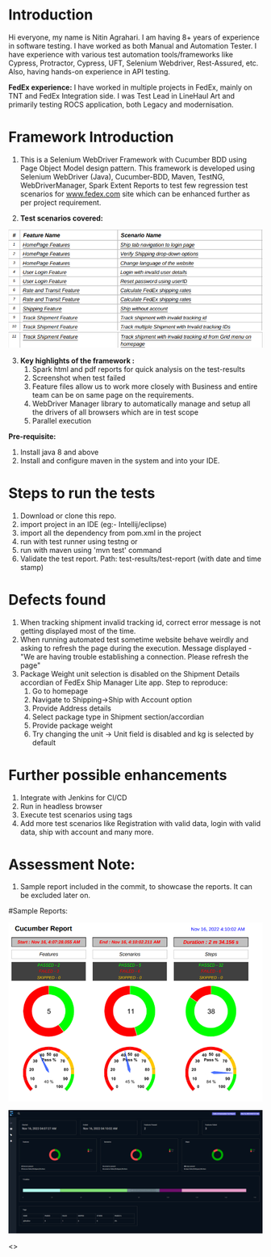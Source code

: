 # Introduction

Hi everyone, my name is Nitin Agrahari. I am having 8+ years of experience in software testing.
I have worked as both Manual and Automation Tester.
I have experience with various test automation tools/frameworks like Cypress, Protractor, Cypress, UFT, Selenium Webdriver, Rest-Assured, etc. Also, having hands-on experience in API testing.

 
**FedEx experience:** I have worked in multiple projects in FedEx, mainly on TNT and FedEx Integration side. I was Test Lead in LineHaul Art and primarily testing ROCS application, both Legacy and modernisation.



# Framework Introduction
1. This is a Selenium WebDriver Framework with Cucumber BDD using Page Object Model design pattern. This framework is developed using Selenium WebDriver (Java), Cucumber-BDD, Maven, TestNG, WebDriverManager, Spark Extent Reports to test few regression test scenarios for www.fedex.com site which can be enhanced further as per project requirement.


2. **Test scenarios covered:**

![img.png](images/img.png)![img_1.png](images/img_1.png)


3. **Key highlights of the framework :**
    1. Spark html and pdf reports for quick analysis on the test-results
    2. Screenshot when test failed
    3. Feature files allow us to work more closely with Business and entire team can be on same page on the requirements.
    4. WebDriver Manager library to automatically manage and setup all the drivers of all browsers which are in test scope
    5. Parallel execution


**Pre-requisite:**
1. Install java 8 and above
2. Install and configure maven in the system and into your IDE.


# Steps to run the tests

1. Download or clone this repo.
2. import project in an IDE (eg:- Intellij/eclipse)
3. import all the dependency from pom.xml in the project
4. run with test runner using testng 
            or
5. run with maven using 'mvn test' command
6. Validate the test report. Path: test-results/test-report (with date and time stamp)

# Defects found

1. When tracking shipment invalid tracking id, correct error message is not getting displayed most of the time.
2. When running automated test sometime website behave weirdly and asking to refresh the page during the execution. Message displayed - "We are having trouble establishing a connection. Please refresh the page"
3. Package Weight unit selection is disabled on the Shipment Details accordian of FedEx Ship Manager Lite app.
Step to reproduce:
   1. Go to homepage
   2. Navigate to Shipping->Ship with Account option
   3. Provide Address details
   4. Select package type in Shipment section/accordian
   5. Provide package weight
   6. Try changing the unit -> Unit field is disabled and kg is selected by default

# Further possible enhancements
1. Integrate with Jenkins for CI/CD
2. Run in headless browser
3. Execute test scenarios using tags
4. Add more test scenarios like Registration with valid data, login with valid data, ship with account and many more. 


# Assessment Note:
1. Sample report included in the commit, to showcase the reports. It can be excluded later on.

#Sample Reports:

![img_5.png](images/img_5.png)

![img_4.png](images/img_4.png)

<<Images will be deleted after the assignment review>>
